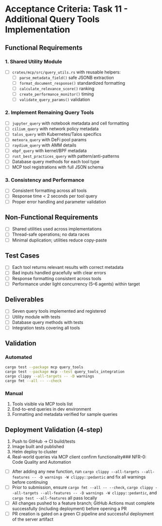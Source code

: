 # Acceptance Criteria: Task 11 - Additional Query Tools Implementation

## Functional Requirements

### 1. Shared Utility Module
- [ ] `crates/mcp/src/query_utils.rs` with reusable helpers:
  - [ ] `parse_metadata_field()` safe JSONB extraction
  - [ ] `format_document_response()` standardized formatting
  - [ ] `calculate_relevance_score()` ranking
  - [ ] `create_performance_monitor()` timing
  - [ ] `validate_query_params()` validation

### 2. Implement Remaining Query Tools
- [ ] `jupyter_query` with notebook metadata and cell formatting
- [ ] `cilium_query` with network policy metadata
- [ ] `talos_query` with Kubernetes/Talos specifics
- [ ] `meteora_query` with DeFi pool params
- [ ] `raydium_query` with AMM details
- [ ] `ebpf_query` with kernel/BPF metadata
- [ ] `rust_best_practices_query` with pattern/anti-patterns
- [ ] Database query methods for each tool type
- [ ] MCP tool registrations with full JSON schema

### 3. Consistency and Performance
- [ ] Consistent formatting across all tools
- [ ] Response time < 2 seconds per tool query
- [ ] Proper error handling and parameter validation

## Non-Functional Requirements
- [ ] Shared utilities used across implementations
- [ ] Thread-safe operations; no data races
- [ ] Minimal duplication; utilities reduce copy-paste

## Test Cases
- [ ] Each tool returns relevant results with correct metadata
- [ ] Bad inputs handled gracefully with clear errors
- [ ] Response formatting consistent across tools
- [ ] Performance under light concurrency (5–6 agents) within target

## Deliverables
- [ ] Seven query tools implemented and registered
- [ ] Utility module with tests
- [ ] Database query methods with tests
- [ ] Integration tests covering all tools

## Validation
### Automated
```bash
cargo test --package mcp query_tools
cargo test --package mcp --test query_tools_integration
cargo clippy --all-targets -- -D warnings
cargo fmt --all -- --check
```

### Manual
1. Tools visible via MCP tools list
2. End-to-end queries in dev environment
3. Formatting and metadata verified for sample queries

## Deployment Validation (4-step)
1. Push to GitHub → CI build/tests
2. Image built and published
3. Helm deploy to cluster
4. Real-world queries via MCP client confirm functionality### NFR-0: Code Quality and Automation
- [ ] After adding any new function, run `cargo clippy --all-targets --all-features -- -D warnings -W clippy::pedantic` and fix all warnings before continuing
- [ ] Prior to submission, ensure `cargo fmt --all -- --check`, `cargo clippy --all-targets --all-features -- -D warnings -W clippy::pedantic`, and `cargo test --all-features` all pass locally
- [ ] All changes pushed to a feature branch; GitHub Actions must complete successfully (including deployment) before opening a PR
- [ ] PR creation is gated on a green CI pipeline and successful deployment of the server artifact
